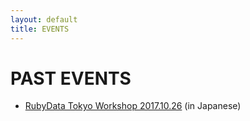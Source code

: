 ```yaml
---
layout: default
title: EVENTS
---
```


# PAST EVENTS
- [RubyData Tokyo Workshop 2017.10.26](https://rubyassociation.doorkeeper.jp/events/66268) (in Japanese)
